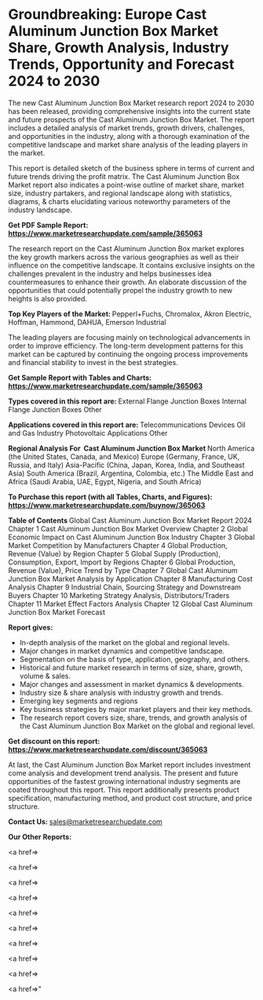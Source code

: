 # Groundbreaking: Europe Cast Aluminum Junction Box Market Share, Growth Analysis, Industry Trends, Opportunity and Forecast 2024 to 2030

The new Cast Aluminum Junction Box Market research report 2024 to 2030 has been released, providing comprehensive insights into the current state and future prospects of the Cast Aluminum Junction Box Market. The report includes a detailed analysis of market trends, growth drivers, challenges, and opportunities in the industry, along with a thorough examination of the competitive landscape and market share analysis of the leading players in the market.

This report is detailed sketch of the business sphere in terms of current and future trends driving the profit matrix. The Cast Aluminum Junction Box Market report also indicates a point-wise outline of market share, market size, industry partakers, and regional landscape along with statistics, diagrams, &amp; charts elucidating various noteworthy parameters of the industry landscape.

<strong><b>Get PDF Sample Report: <a href=https://www.marketresearchupdate.com/sample/365063>https://www.marketresearchupdate.com/sample/365063</a></b></strong>

The research report on the Cast Aluminum Junction Box market explores the key growth markers across the various geographies as well as their influence on the competitive landscape. It contains exclusive insights on the challenges prevalent in the industry and helps businesses idea countermeasures to enhance their growth. An elaborate discussion of the opportunities that could potentially propel the industry growth to new heights is also provided.

<strong><b>Top Key Players of the Market:
</b></strong>Pepperl+Fuchs, Chromalox, Akron Electric, Hoffman, Hammond, DAHUA, Emerson Industrial<strong><b>
</b></strong>

The leading players are focusing mainly on technological advancements in order to improve efficiency. The long-term development patterns for this market can be captured by continuing the ongoing process improvements and financial stability to invest in the best strategies.

<strong><b>Get Sample Report with Tables and Charts: <a href=https://www.marketresearchupdate.com/sample/365063>https://www.marketresearchupdate.com/sample/365063</a></b></strong>

<strong><b>Types covered in this report are:
</b></strong>External Flange Junction Boxes
Internal Flange Junction Boxes
Other<strong><b>
</b></strong>

<strong><b>Applications covered in this report are:
</b></strong>Telecommunications Devices
Oil and Gas Industry
Photovoltaic Applications
Other<strong><b>
</b></strong>

<strong><b>Regional Analysis For  Cast Aluminum Junction Box Market</b></strong><strong><b>
</b></strong>North America (the United States, Canada, and Mexico)
Europe (Germany, France, UK, Russia, and Italy)
Asia-Pacific (China, Japan, Korea, India, and Southeast Asia)
South America (Brazil, Argentina, Colombia, etc.)
The Middle East and Africa (Saudi Arabia, UAE, Egypt, Nigeria, and South Africa)

<strong><b>To Purchase this report (with all Tables, Charts, and Figures): <a href=https://www.marketresearchupdate.com/buynow/365063>https://www.marketresearchupdate.com/buynow/365063</a></b></strong>

<strong><b>Table of Contents</b></strong><strong><b>
</b></strong>Global Cast Aluminum Junction Box Market Report 2024
Chapter 1 Cast Aluminum Junction Box Market Overview
Chapter 2 Global Economic Impact on Cast Aluminum Junction Box Industry
Chapter 3 Global Market Competition by Manufacturers
Chapter 4 Global Production, Revenue (Value) by Region
Chapter 5 Global Supply (Production), Consumption, Export, Import by Regions
Chapter 6 Global Production, Revenue (Value), Price Trend by Type
Chapter 7 Global Cast Aluminum Junction Box Market Analysis by Application
Chapter 8 Manufacturing Cost Analysis
Chapter 9 Industrial Chain, Sourcing Strategy and Downstream Buyers
Chapter 10 Marketing Strategy Analysis, Distributors/Traders
Chapter 11 Market Effect Factors Analysis
Chapter 12 Global Cast Aluminum Junction Box Market Forecast

<strong><b>Report gives:</b></strong>

- In-depth analysis of the market on the global and regional levels.
- Major changes in market dynamics and competitive landscape.
- Segmentation on the basis of type, application, geography, and others.
- Historical and future market research in terms of size, share, growth, volume &amp; sales.
- Major changes and assessment in market dynamics &amp; developments.
- Industry size &amp; share analysis with industry growth and trends.
- Emerging key segments and regions
- Key business strategies by major market players and their key methods.
- The research report covers size, share, trends, and growth analysis of the Cast Aluminum Junction Box Market on the global and regional level.

<strong><b>Get discount on this report: <a href=https://www.marketresearchupdate.com/discount/365063>https://www.marketresearchupdate.com/discount/365063</a></b></strong>

At last, the Cast Aluminum Junction Box Market report includes investment come analysis and development trend analysis. The present and future opportunities of the fastest growing international industry segments are coated throughout this report. This report additionally presents product specification, manufacturing method, and product cost structure, and price structure.

<strong><b>Contact Us:
</b></strong>sales@marketresearchupdate.com

<strong>Our Other Reports:</strong>

<a href=></a>

<a href=></a>

<a href=></a>

<a href=></a>

<a href=></a>

<a href=></a>

<a href=></a>

<a href=></a>

<a href=></a>

<a href=></a>"
